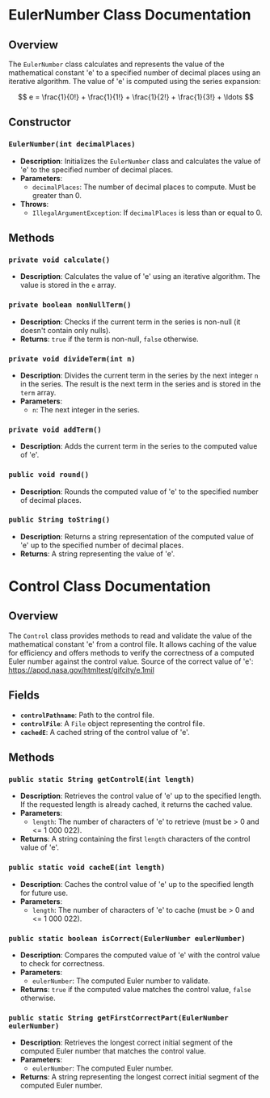 
# EulerNumber Class Documentation

## Overview

The `EulerNumber` class calculates and represents the value of the mathematical constant 'e' to a specified number
of decimal places using an iterative algorithm. The value of 'e' is computed using the series expansion:

$$
e = \frac{1}{0!} + \frac{1}{1!} + \frac{1}{2!} + \frac{1}{3!} + \ldots
$$

## Constructor

### `EulerNumber(int decimalPlaces)`

- **Description**: Initializes the `EulerNumber` class and calculates the value of 'e' to the specified number of decimal places.
- **Parameters**:
    - `decimalPlaces`: The number of decimal places to compute. Must be greater than 0.
- **Throws**:
    - `IllegalArgumentException`: If `decimalPlaces` is less than or equal to 0.

## Methods

### `private void calculate()`

- **Description**: Calculates the value of 'e' using an iterative algorithm. The value is stored in the `e` array.

### `private boolean nonNullTerm()`

- **Description**: Checks if the current term in the series is non-null (it doesn't contain only nulls).
- **Returns**: `true` if the term is non-null, `false` otherwise.

### `private void divideTerm(int n)`

- **Description**: Divides the current term in the series by the next integer `n` in the series. The result is the next term
in the series and is stored in the `term` array.
- **Parameters**:
    - `n`: The next integer in the series.

### `private void addTerm()`

- **Description**: Adds the current term in the series to the computed value of 'e'.

### `public void round()`

- **Description**: Rounds the computed value of 'e' to the specified number of decimal places.

### `public String toString()`

- **Description**: Returns a string representation of the computed value of 'e' up to the specified number of decimal places.
- **Returns**: A string representing the value of 'e'.

# Control Class Documentation

## Overview

The `Control` class provides methods to read and validate the value of the mathematical constant 'e' from a control file.
It allows caching of the value for efficiency and offers methods to verify the correctness of a computed Euler number
against the control value. Source of the correct value of 'e': https://apod.nasa.gov/htmltest/gifcity/e.1mil

## Fields

- **`controlPathname`**: Path to the control file.
- **`controlFile`**: A `File` object representing the control file.
- **`cachedE`**: A cached string of the control value of 'e'.

## Methods

### `public static String getControlE(int length)`

- **Description**: Retrieves the control value of 'e' up to the specified length. If the requested length is already cached,
it returns the cached value.
- **Parameters**:
    - `length`: The number of characters of 'e' to retrieve (must be > 0 and <= 1 000 022).
- **Returns**: A string containing the first `length` characters of the control value of 'e'.

### `public static void cacheE(int length)`

- **Description**: Caches the control value of 'e' up to the specified length for future use.
- **Parameters**:
    - `length`: The number of characters of 'e' to cache (must be > 0 and <= 1 000 022).

### `public static boolean isCorrect(EulerNumber eulerNumber)`

- **Description**: Compares the computed value of 'e' with the control value to check for correctness.
- **Parameters**:
    - `eulerNumber`: The computed Euler number to validate.
- **Returns**: `true` if the computed value matches the control value, `false` otherwise.

### `public static String getFirstCorrectPart(EulerNumber eulerNumber)`

- **Description**: Retrieves the longest correct initial segment of the computed Euler number that matches the control value.
- **Parameters**:
    - `eulerNumber`: The computed Euler number.
- **Returns**: A string representing the longest correct initial segment of the computed Euler number.